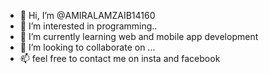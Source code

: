  - 👋 Hi, I’m @AMIRALAMZAIB14160
- 👀 I’m interested in programming..
- 🌱 I’m currently learning web and mobile app development
- 💞️ I’m looking to collaborate on ...
- 📫 feel free to contact me on insta and facebook

<!---
AMIRALAMZAIB14160/AMIRALAMZAIB14160 is a ✨ special ✨ repository because its `README.md` (this file) appears on your GitHub profile.
You can click the Preview link to take a look at your changes.
--->
